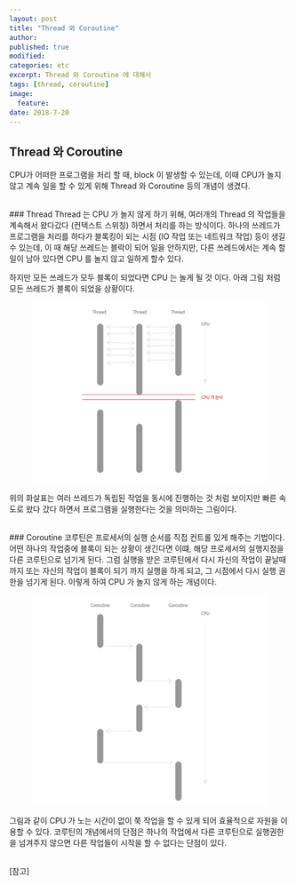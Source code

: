 ```yaml
---
layout: post
title: "Thread 와 Coroutine"
author:
published: true
modified:
categories: etc
excerpt: Thread 와 Coroutine 에 대해서
tags: [thread, coroutine]
image:
  feature:
date: 2018-7-20
---
```


## Thread 와 Coroutine 
CPU가 어떠한 프로그램을 처리 할 때, block 이 발생할 수 있는데, 이때 CPU가 놀지 않고 계속 일을 할 수 있게 위해 Thread 와 Coroutine 등의 개념이 생겼다. 

<br>
### Thread
Thread 는 CPU 가 놀지 않게 하기 위해, 여러개의 Thread 의 작업들을 계속해서 왔다갔다 (컨텍스트 스위칭) 하면서 처리를 하는 방식이다. 하나의 쓰레드가 프로그램을 처리를 하다가 블록킹이 되는 시점 (IO 작업 또는 네트워크 작업) 등이 생길수 있는데, 이 때 해당 쓰레드는 블락이 되어 일을 안하지만, 다른 쓰레드에서는 계속 할일이 남아 있다면 CPU 를 놀지 않고 일하게 할수 있다.

하지만 모든 쓰레드가 모두 블록이 되었다면 CPU 는 놀게 될 것 이다. 아래 그림 처럼 모든 쓰레드가 블록이 되었을 상황이다. 

<figure>
	<img src="/images/thread_coroutine_01.png" alt="image">
</figure>

위의 화살표는 여러 쓰레드가 독립된 작업을 동시에 진행하는 것 처럼 보이지만 빠른 속도로 왔다 갔다 하면서 프로그램을 실행한다는 것을 의미하는 그림이다.

<br>
### Coroutine
코루틴은 프로세서의 실행 순서를 직접 컨트롤 있게 해주는 기법이다. 어떤 하나의 작업중에 블록이 되는 상황이 생긴다면 이떄, 해당 프로세서의 실행지점을 다른 코루틴으로 넘기게 된다. 그럼 실행을 받은 코루틴에서 다시 자신의 작업이 끝날때 까지 또는 자신의 작업이 블록이 되기 까지 실행을 하게 되고, 그 시점에서 다시 실행 권한을 넘기게 된다. 이렇게 하여 CPU 가 놀지 않게 하는 개념이다. 

<figure>
	<img src="/images/thread_coroutine_02.png" alt="image">
</figure>

그림과 같이 CPU 가 노는 시간이 없이 쭉 작업을 할 수 있게 되어 효율적으로 자원을 이용할 수 있다. 코루틴의 개념에서의 단점은 하나의 작업에서 다른 코루틴으로 실행권한을 넘겨주지 않으면 다른 작업들이 시작을 할 수 없다는 단점이 있다.

<br>
[참고] <br>
